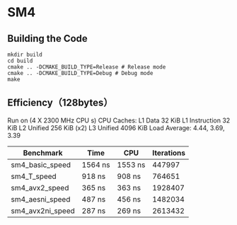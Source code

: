 # SM4

## Building the Code

```shell
mkdir build
cd build
cmake .. -DCMAKE_BUILD_TYPE=Release # Release mode
cmake .. -DCMAKE_BUILD_TYPE=Debug # Debug mode
make
```

## Efficiency（128bytes）

Run on (4 X 2300 MHz CPU s)
CPU Caches:
  L1 Data 32 KiB
  L1 Instruction 32 KiB
  L2 Unified 256 KiB (x2)
  L3 Unified 4096 KiB
Load Average: 4.44, 3.69, 3.39

| Benchmark        | Time    | CPU     | Iterations |
| ---------------- | ------- | ------- | ---------- |
| sm4_basic_speed  | 1564 ns | 1553 ns | 447997     |
| sm4_T_speed      | 918 ns  | 908 ns  | 764651     |
| sm4_avx2_speed   | 365 ns  | 363 ns  | 1928407    |
| sm4_aesni_speed  | 487 ns  | 456 ns  | 1482034    |
| sm4_avx2ni_speed | 287 ns  | 269 ns  | 2613432    |

